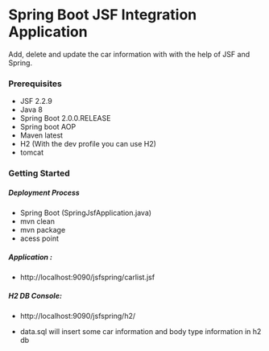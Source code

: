 # Spring Boot JSF Integration Application
Add, delete and update the car information with with the help of JSF and Spring. 


### Prerequisites
- JSF 2.2.9
- Java 8
- Spring Boot 2.0.0.RELEASE 
- Spring boot AOP
- Maven latest
- H2 (With the dev profile you can use H2)
- tomcat

### Getting Started
##### Deployment Process
- Spring Boot (SpringJsfApplication.java)
- mvn clean
- mvn package 
- acess point

#####  Application :
- http://localhost:9090/jsfspring/carlist.jsf
#####   H2 DB Console:
-  http://localhost:9090/jsfspring/h2/

- data.sql will insert some car information and body type information in h2 db
